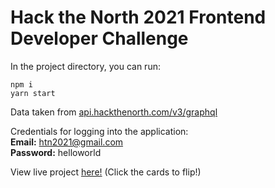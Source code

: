 # Hack the North 2021 Frontend Developer Challenge

In the project directory, you can run:

```
npm i
yarn start
```

Data taken from [api.hackthenorth.com/v3/graphql](api.hackthenorth.com/v3/graphql)  

Credentials for logging into the application:  
**Email:** htn2021@gmail.com   
**Password:** helloworld

View live project [here!](https://ljbudz.github.io/htn-challenge/) (Click the cards to flip!)
